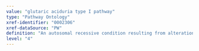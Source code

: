 ```yaml
---
value: "glutaric aciduria type I pathway"
type: "Pathway Ontology"
xref-identifier: "0002306"
xref-dataSource: "PW"
definition: "An autosomal recessive condition resulting from alterations in several metabolic pathways due to defects in the GCDH gene."
level: "4"
---
```

